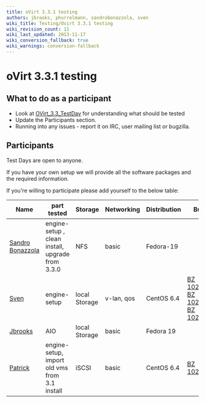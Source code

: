 ```yaml
---
title: oVirt 3.3.1 testing
authors: jbrooks, phurrelmann, sandrobonazzola, sven
wiki_title: Testing/Ovirt 3.3.1 testing
wiki_revision_count: 11
wiki_last_updated: 2013-11-17
wiki_conversion_fallback: true
wiki_warnings: conversion-fallback
---
```


# oVirt 3.3.1 testing

## What to do as a participant

*   Look at [OVirt_3.3_TestDay](/develop/release-management/releases/3.3/testday/) for understanding what should be tested
*   Update the Participants section.
*   Running into any issues - report it on IRC, user mailing list or bugzilla.

## Participants

Test Days are open to anyone.

If you have your own setup we will provide all the software packages and the required information.

If you're willing to participate please add yourself to the below table:

| Name | part tested | Storage | Networking | Distribution | Bugs |
| --- | --- | --- | --- | --- | --- |
| [Sandro Bonazzola](/https://github.com/sandrobonazzola "https://github.com/sandrobonazzola") | engine-setup , clean install, upgrade from 3.3.0 | NFS | basic | Fedora-19 | |
| [Sven](/User:Sven "User:Sven") | engine-setup | local Storage | v-lan, qos | CentOS 6.4 | [BZ 1023739](http://bugzilla.redhat.com/1023739) [BZ 1029584](http://bugzilla.redhat.com/1029584) [BZ 1029885](http://bugzilla.redhat.com/1029885) |
| [Jbrooks](/User:Jbrooks "User:Jbrooks") | AIO | local Storage | basic | Fedora 19 | |
| [Patrick](/User:Phurrelmann "User:Phurrelmann") | engine-setup, import old vms from 3.1 install | iSCSI | basic | CentOS 6.4 | [BZ 1029792](http://bugzilla.redhat.com/1029792) |
